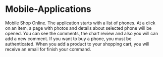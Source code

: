 # Mobile-Applications

  Mobile Shop Online.
  The application starts with a list of phones. At a click on an item, a page with photos and details about selected phone will be opened. You can see the comments, the chart review and also you will can add a new comment. If you want to buy a phone, you must be authenticated. When you add a product to your shopping cart, you will receive an email for finish your command.
